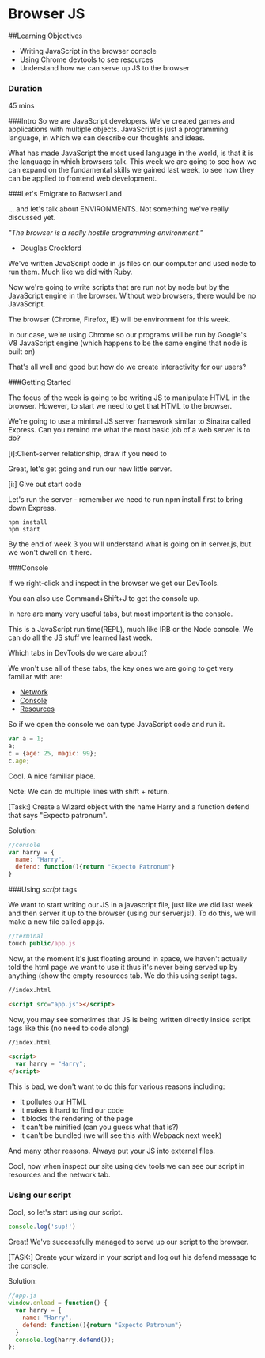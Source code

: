 # Browser JS

##Learning Objectives
- Writing JavaScript in the browser console
- Using Chrome devtools to see resources
- Understand how we can serve up JS to the browser

### Duration
45 mins

###Intro
So we are JavaScript developers.  We've created games and applications with multiple objects. JavaScript is just a programming language, in which we can describe our thoughts and ideas.

What has made JavaScript the most used language in the world, is that it is the language in which browsers talk. This week we are going to see how we can expand on the fundamental skills we gained last week, to see how they can be applied to frontend web development.

###Let's Emigrate to BrowserLand

... and let's talk about ENVIRONMENTS. Not something we've really discussed yet.

*"The browser is a really hostile programming environment."*
- Douglas Crockford

We've written JavaScript code in .js files on our computer and used node to run them. Much like we did with Ruby.

Now we're going to write scripts that are run not by node but by the JavaScript engine in the browser. Without web browsers, there would be no JavaScript. 

The browser (Chrome, Firefox, IE) will be environment for this week.

In our case, we're using Chrome so our programs will be run by Google's V8 JavaScript engine (which happens to be the same engine that node is built on)

That's all well and good but how do we create interactivity for our users? 

###Getting Started

The focus of the week is going to be writing JS to manipulate HTML in the browser. However, to start we need to get that HTML to the browser. 

We're going to use a minimal JS server framework similar to Sinatra called Express. Can you remind me what the most basic job of a web server is to do? 

[i]:Client-server relationship, draw if you need to

Great, let's get going and run our new little server.

[i:] Give out start code

Let's run the server - remember we need to run npm install first to bring down Express.

```
npm install
npm start
```

By the end of week 3 you will understand what is going on in server.js, but we won't dwell on it here.

###Console

If we right-click and inspect in the browser we get our DevTools. 

You can also use Command+Shift+J to get the console up.

In here are many very useful tabs, but most important is the console.  

This is a JavaScript run time(REPL), much like IRB or the Node console. We can do all the JS stuff we learned last week.

Which tabs in DevTools do we care about?

We won't use all of these tabs, the key ones we are going to get very familiar with are:

 - [Network](https://developer.chrome.com/devtools/docs/network)
 - [Console](https://developer.chrome.com/devtools/docs/console)
 - [Resources](https://developer.chrome.com/devtools/docs/resources)

So if we open the console we can type JavaScript code and run it. 

```js
var a = 1;
a;
c = {age: 25, magic: 99};
c.age;
```

Cool. A nice familiar place.

Note: We can do multiple lines with shift + return.

[Task:] Create a Wizard object with the name Harry and a function defend that says "Expecto patronum".

Solution:
```js
//console
var harry = {
  name: "Harry",
  defend: function(){return "Expecto Patronum"}
}
```

###Using *script* tags

We want to start writing our JS in a javascript file, just like we did last week and then server it up to the browser (using our server.js!). To do this, we will make a new file called app.js.

```js
//terminal 
touch public/app.js

```

Now, at the moment it's just floating around in space, we haven't actually told the html page we want to use it thus it's never being served up by anything (show the empty resources tab. We do this using script tags.

```html
//index.html

<script src="app.js"></script>
```

Now, you may see sometimes that JS is being written directly inside script tags like this (no need to code along)

```html
//index.html

<script>
  var harry = "Harry";
</script>
```

This is bad, we don't want to do this for various reasons including:
* It pollutes our HTML
* It makes it hard to find our code
* It blocks the rendering of the page
* It can't be minified (can you guess what that is?)
* It can't be bundled (we will see this with Webpack next week)

And many other reasons. Always put your JS into external files.

Cool, now when inspect our site using dev tools we can see our script in resources and the network tab.

### Using our script

Cool, so let's start using our script.

```js
console.log('sup!')
```

Great! We've successfully managed to serve up our script to the browser.

[TASK:] Create your wizard in your script and log out his defend message to the console.

Solution:
```js
//app.js
window.onload = function() {
  var harry = {
    name: "Harry",
    defend: function(){return "Expecto Patronum"}
  }
  console.log(harry.defend());
};
```